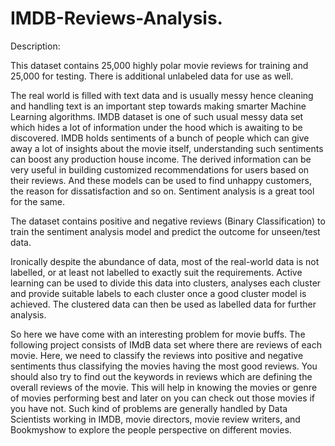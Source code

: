 # IMDB-Reviews-Analysis.

Description:

This dataset contains 25,000 highly polar movie reviews for training and 25,000 for testing. There is additional unlabeled data for use as well.

The real world is filled with text data and is usually messy hence cleaning and handling text is an important step towards making smarter Machine Learning algorithms. IMDB dataset is one of such usual messy data set which hides a lot of information under the hood which is awaiting to be discovered. IMDB holds sentiments of a bunch of people which can give away a lot of insights about the movie itself, understanding such sentiments can boost any production house income. The derived information can be very useful in building customized recommendations for users based on their reviews. And these models can be used to find unhappy customers, the reason for dissatisfaction and so on. Sentiment analysis is a great tool for the same.

The dataset contains positive and negative reviews (Binary Classification) to train the sentiment analysis model and predict the outcome for unseen/test data.

Ironically despite the abundance of data, most of the real-world data is not labelled, or at least not labelled to exactly suit the requirements. Active learning can be used to divide this data into clusters, analyses each cluster and provide suitable labels to each cluster once a good cluster model is achieved. The clustered data can then be used as labelled data for further analysis.

 So here we have come with an interesting problem for movie buffs. The following project consists of IMdB data set where there are reviews of each movie. Here, we need to classify the reviews into positive and negative sentiments thus classifying the movies having the most good reviews. You should also try to find out the keywords in reviews which are defining the overall reviews of the movie. This will help in knowing the movies or genre of movies performing best and later on you can check out those movies if you have not. Such kind of problems are generally handled by Data Scientists working in IMDB, movie directors, movie review writers, and Bookmyshow to explore the people perspective on different movies.
